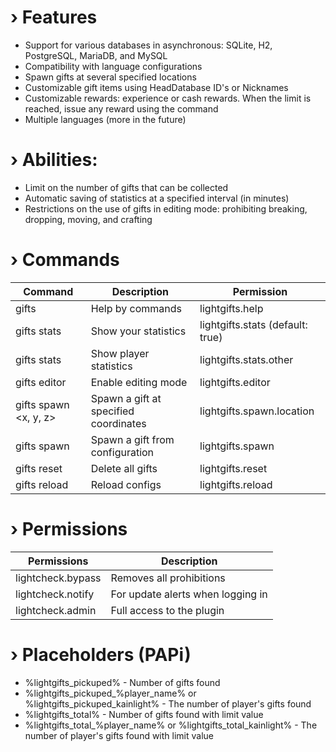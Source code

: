 # › Features
- Support for various databases in asynchronous: SQLite, H2, PostgreSQL, MariaDB, and MySQL
- Compatibility with language configurations
- Spawn gifts at several specified locations
- Customizable gift items using HeadDatabase ID's or Nicknames
- Customizable rewards: experience or cash rewards. When the limit is reached, issue any reward using the command
- Multiple languages (more in the future)

# › Abilities:
- Limit on the number of gifts that can be collected
- Automatic saving of statistics at a specified interval (in minutes)
- Restrictions on the use of gifts in editing mode: prohibiting breaking, dropping, moving, and crafting

# › Commands
| Command | Description | Permission |
| --- | --- | --- |
| gifts | Help by commands | lightgifts.help
| gifts stats | Show your statistics | lightgifts.stats (default: true)
| gifts stats <player> | Show player statistics | lightgifts.stats.other
| gifts editor | Enable editing mode | lightgifts.editor
| gifts spawn <x, y, z> | Spawn a gift at specified coordinates | lightgifts.spawn.location
| gifts spawn | Spawn a gift from configuration | lightgifts.spawn
| gifts reset | Delete all gifts | lightgifts.reset
| gifts reload | Reload configs | lightgifts.reload
  
# › Permissions
| Permissions | Description
| --- | --- |
| lightcheck.bypass | Removes all prohibitions
| lightcheck.notify | For update alerts when logging in
| lightcheck.admin | Full access to the plugin
  
# › Placeholders (PAPi)
- %lightgifts_pickuped% - Number of gifts found
- %lightgifts_pickuped_%player_name% or %lightgifts_pickuped_kainlight% - The number of player's gifts found
- %lightgifts_total% - Number of gifts found with limit value
- %lightgifts_total_%player_name% or %lightgifts_total_kainlight% - The number of player's gifts found with limit value
